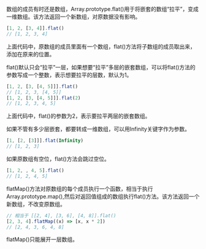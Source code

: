 数组的成员有时还是数组，Array.prototype.flat()用于将嵌套的数组“拉平”，变成一维数组。该方法返回一个新数组，对原数据没有影响。

```js
[1, 2, [3, 4]].flat()
// [1, 2, 3, 4]
```

上面代码中，原数组的成员里面有一个数组，flat()方法将子数组的成员取出来，添加在原来的位置。

flat()默认只会“拉平”一层，如果想要“拉平”多层的嵌套数组，可以将flat()方法的参数写成一个整数，表示想要拉平的层数，默认为1。

```js
[1, 2, [3, [4, 5]]].flat()
// [1, 2, 3, [4, 5]]
[1, 2, [3, [4, 5]]].flat(2)
// [1, 2, 3, 4, 5]
```

上面代码中，flat()的参数为2，表示要拉平两层的嵌套数组。

如果不管有多少层嵌套，都要转成一维数组，可以用Infinity关键字作为参数。

```js
[1, [2, [3]]].flat(Infinity)
// [1, 2, 3]
```

如果原数组有空位，flat()方法会跳过空位。

```js
[1, 2, , 4, 5].flat()
// [1, 2, 4, 5]
```

flatMap()方法对原数组的每个成员执行一个函数，相当于执行Array.prototype.map(),然后对返回值组成的数组执行flat()方法。该方法返回一个新数组，不改变原数组。

```js
// 相当于 [[2, 4], [3, 6], [4, 8]].flat()
[2, 3, 4].flatMap((x) => [x, x * 2])
// [2, 4, 3, 6, 4, 8]
```


flatMap()只能展开一层数组。